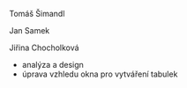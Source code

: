 Tomáš Šimandl


Jan Samek


Jiřina Chocholková
- analýza a design
- úprava vzhledu okna pro vytváření tabulek
